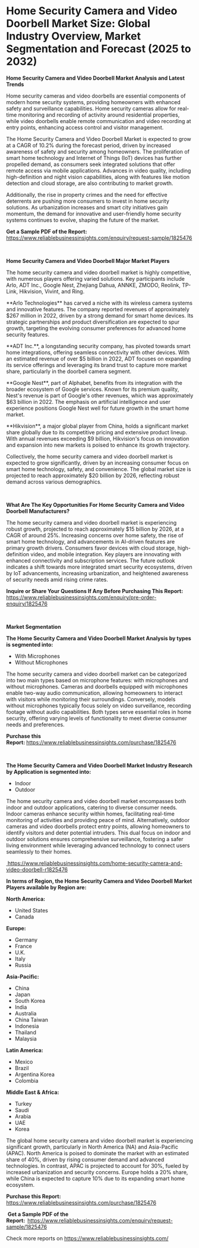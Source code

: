 <p><h1>Home Security Camera and Video Doorbell Market Size: Global Industry Overview, Market Segmentation and Forecast (2025 to 2032)</h1></p><p><strong>Home Security Camera and Video Doorbell Market Analysis and Latest Trends</strong></p>
<p><p>Home security cameras and video doorbells are essential components of modern home security systems, providing homeowners with enhanced safety and surveillance capabilities. Home security cameras allow for real-time monitoring and recording of activity around residential properties, while video doorbells enable remote communication and video recording at entry points, enhancing access control and visitor management.</p><p>The Home Security Camera and Video Doorbell Market is expected to grow at a CAGR of 10.2% during the forecast period, driven by increased awareness of safety and security among homeowners. The proliferation of smart home technology and Internet of Things (IoT) devices has further propelled demand, as consumers seek integrated solutions that offer remote access via mobile applications. Advances in video quality, including high-definition and night vision capabilities, along with features like motion detection and cloud storage, are also contributing to market growth. </p><p>Additionally, the rise in property crimes and the need for effective deterrents are pushing more consumers to invest in home security solutions. As urbanization increases and smart city initiatives gain momentum, the demand for innovative and user-friendly home security systems continues to evolve, shaping the future of the market.</p></p>
<p><strong>Get a Sample PDF of the Report:&nbsp;</strong> <a href="https://www.reliablebusinessinsights.com/enquiry/request-sample/1825476?utm_campaign=3455&utm_medium=2&utm_source=Github&utm_content=ia&utm_term=05042025&utm_id=home-security-camera-and-video-doorbell">https://www.reliablebusinessinsights.com/enquiry/request-sample/1825476</a></p>
<p>&nbsp;</p>
<p><strong>Home Security Camera and Video Doorbell Major Market Players</strong></p>
<p><p>The home security camera and video doorbell market is highly competitive, with numerous players offering varied solutions. Key participants include Arlo, ADT Inc., Google Nest, Zhejiang Dahua, ANNKE, ZMODO, Reolink, TP-Link, Hikvision, Vivint, and Ring.</p><p>**Arlo Technologies** has carved a niche with its wireless camera systems and innovative features. The company reported revenues of approximately $267 million in 2022, driven by a strong demand for smart home devices. Its strategic partnerships and product diversification are expected to spur growth, targeting the evolving consumer preferences for advanced home security features.</p><p>**ADT Inc.**, a longstanding security company, has pivoted towards smart home integrations, offering seamless connectivity with other devices. With an estimated revenue of over $5 billion in 2022, ADT focuses on expanding its service offerings and leveraging its brand trust to capture more market share, particularly in the doorbell camera segment.</p><p>**Google Nest**, part of Alphabet, benefits from its integration with the broader ecosystem of Google services. Known for its premium quality, Nest's revenue is part of Google's other revenues, which was approximately $63 billion in 2022. The emphasis on artificial intelligence and user experience positions Google Nest well for future growth in the smart home market.</p><p>**Hikvision**, a major global player from China, holds a significant market share globally due to its competitive pricing and extensive product lineup. With annual revenues exceeding $9 billion, Hikvision's focus on innovation and expansion into new markets is poised to enhance its growth trajectory.</p><p>Collectively, the home security camera and video doorbell market is expected to grow significantly, driven by an increasing consumer focus on smart home technology, safety, and convenience. The global market size is projected to reach approximately $20 billion by 2026, reflecting robust demand across various demographics.</p></p>
<p>&nbsp;</p>
<p><strong>What Are The Key Opportunities For Home Security Camera and Video Doorbell Manufacturers?</strong></p>
<p><p>The home security camera and video doorbell market is experiencing robust growth, projected to reach approximately $15 billion by 2026, at a CAGR of around 25%. Increasing concerns over home safety, the rise of smart home technology, and advancements in AI-driven features are primary growth drivers. Consumers favor devices with cloud storage, high-definition video, and mobile integration. Key players are innovating with enhanced connectivity and subscription services. The future outlook indicates a shift towards more integrated smart security ecosystems, driven by IoT advancements, increasing urbanization, and heightened awareness of security needs amid rising crime rates.</p></p>
<p><strong>Inquire or Share Your Questions If Any Before Purchasing This Report:</strong> <a href="https://www.reliablebusinessinsights.com/enquiry/pre-order-enquiry/1825476?utm_campaign=3455&utm_medium=2&utm_source=Github&utm_content=ia&utm_term=05042025&utm_id=home-security-camera-and-video-doorbell">https://www.reliablebusinessinsights.com/enquiry/pre-order-enquiry/1825476</a></p>
<p>&nbsp;</p>
<p><strong>Market Segmentation</strong></p>
<p><strong>The Home Security Camera and Video Doorbell Market Analysis by types is segmented into:</strong></p>
<p><ul><li>With Microphones</li><li>Without Microphones</li></ul></p>
<p><p>The home security camera and video doorbell market can be categorized into two main types based on microphone features: with microphones and without microphones. Cameras and doorbells equipped with microphones enable two-way audio communication, allowing homeowners to interact with visitors while monitoring their surroundings. Conversely, models without microphones typically focus solely on video surveillance, recording footage without audio capabilities. Both types serve essential roles in home security, offering varying levels of functionality to meet diverse consumer needs and preferences.</p></p>
<p><strong>Purchase this Report:&nbsp;</strong><a href="https://www.reliablebusinessinsights.com/purchase/1825476?utm_campaign=3455&utm_medium=2&utm_source=Github&utm_content=ia&utm_term=05042025&utm_id=home-security-camera-and-video-doorbell">https://www.reliablebusinessinsights.com/purchase/1825476</a></p>
<p>&nbsp;</p>
<p><strong>The Home Security Camera and Video Doorbell Market Industry Research by Application is segmented into:</strong></p>
<p><ul><li>Indoor</li><li>Outdoor</li></ul></p>
<p><p>The home security camera and video doorbell market encompasses both indoor and outdoor applications, catering to diverse consumer needs. Indoor cameras enhance security within homes, facilitating real-time monitoring of activities and providing peace of mind. Alternatively, outdoor cameras and video doorbells protect entry points, allowing homeowners to identify visitors and deter potential intruders. This dual focus on indoor and outdoor solutions ensures comprehensive surveillance, fostering a safer living environment while leveraging advanced technology to connect users seamlessly to their homes.</p></p>
<p><a href="https://www.reliablebusinessinsights.com/home-security-camera-and-video-doorbell-r1825476?utm_campaign=3455&utm_medium=2&utm_source=Github&utm_content=ia&utm_term=05042025&utm_id=home-security-camera-and-video-doorbell">&nbsp;https://www.reliablebusinessinsights.com/home-security-camera-and-video-doorbell-r1825476</a></p>
<p><strong>In terms of Region, the Home Security Camera and Video Doorbell Market Players available by Region are:</strong></p>
<p>
    <p> <strong> North America: </strong>
        <ul>
            <li>United States</li>
            <li>Canada</li>
        </ul>
        </p> 
    <p> <strong> Europe: </strong>
        <ul>
            <li>Germany</li>
            <li>France</li>
            <li>U.K.</li>
            <li>Italy</li>
            <li>Russia</li>
        </ul>
        </p> 
    <p> <strong> Asia-Pacific: </strong>
        <ul>
            <li>China</li>
            <li>Japan</li>
            <li>South Korea</li>
            <li>India</li>
            <li>Australia</li>
            <li>China Taiwan</li>
            <li>Indonesia</li>
            <li>Thailand</li>
            <li>Malaysia</li>
        </ul>
        </p> 
    <p> <strong> Latin America: </strong>
        <ul>
            <li>Mexico</li>
            <li>Brazil</li>
            <li>Argentina Korea</li>
            <li>Colombia</li>
        </ul>
        </p> 
    <p> <strong> Middle East & Africa: </strong>
        <ul>
            <li>Turkey</li>
            <li>Saudi</li>
            <li>Arabia</li>
            <li>UAE</li>
            <li>Korea</li>
        </ul>
    </p>
    </p>
<p><p>The global home security camera and video doorbell market is experiencing significant growth, particularly in North America (NA) and Asia-Pacific (APAC). North America is poised to dominate the market with an estimated share of 40%, driven by rising consumer demand and advanced technologies. In contrast, APAC is projected to account for 30%, fueled by increased urbanization and security concerns. Europe holds a 20% share, while China is expected to capture 10% due to its expanding smart home ecosystem.</p></p>
<p><strong>Purchase this Report: </strong><a href="https://www.reliablebusinessinsights.com/purchase/1825476?utm_campaign=3455&utm_medium=2&utm_source=Github&utm_content=ia&utm_term=05042025&utm_id=home-security-camera-and-video-doorbell">https://www.reliablebusinessinsights.com/purchase/1825476</a></p>
<p>&nbsp;<strong>Get a Sample PDF of the Report:&nbsp;&nbsp;</strong><a href="https://www.reliablebusinessinsights.com/enquiry/request-sample/1825476?utm_campaign=3455&utm_medium=2&utm_source=Github&utm_content=ia&utm_term=05042025&utm_id=home-security-camera-and-video-doorbell">https://www.reliablebusinessinsights.com/enquiry/request-sample/1825476</a></p>
<p><strong></strong></p>
<p>Check more reports on <a href="https://www.reliablebusinessinsights.com/?utm_campaign=3455&utm_medium=2&utm_source=Github&utm_content=ia&utm_term=05042025&utm_id=home-security-camera-and-video-doorbell">https://www.reliablebusinessinsights.com/</a></p>